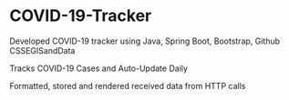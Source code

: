 # COVID-19-Tracker
 
  Developed COVID-19 tracker using Java, Spring Boot, Bootstrap, Github CSSEGISandData

  Tracks COVID-19 Cases and Auto-Update Daily
  
  Formatted, stored and rendered received data from HTTP calls
